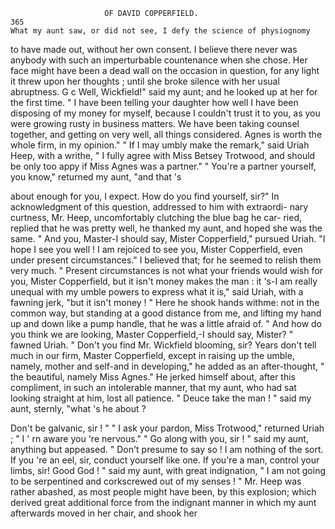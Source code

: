                         OF DAVID COPPERFIELD.                            365
    What my aunt saw, or did not see, I defy the science of physiognomy
to have made out, without her own consent. I believe there never was
anybody with such an imperturbable countenance when she chose. Her
face might have been a dead wall on the occasion in question, for any
light it threw upon her thoughts ; until she broke silence with her usual
abruptness.
    G c Well, Wickfield!" said my aunt; and he looked up at her for the
first time. " I have been telling your daughter how well I have been
disposing of my money for myself, because I couldn't trust it to you, as
you were growing rusty in business matters. We have been taking
 counsel together, and getting on very well, all things considered. Agnes
 is worth the whole firm, in my opinion."
    " If I may umbly make the remark," said Uriah Heep, with a writhe,
 " I fully agree with Miss Betsey Trotwood, and should be only too
 appy if Miss Agnes was a partner."
     " You're a partner yourself, you know," returned my aunt, "and that 's

 about enough for you, I expect. How do you find yourself, sir?"
    In acknowledgment of this question, addressed to him with extraordi-
 nary curtness, Mr. Heep, uncomfortably clutching the blue bag he car-
 ried, replied that he was pretty well, he thanked my aunt, and hoped she
 was the same.
    " And you, Master-I should say, Mister Copperfield," pursued Uriah.
 "I hope I see you well ! I am rejoiced to see you, Mister Copperfield,
even under present circumstances." I believed that; for he seemed to
relish them very much. " Present circumstances is not what your friends
would wish for you, Mister Copperfield, but it isn't money makes the
man : it 's-I am really unequal with my umble powers to express what
it is," said Uriah, with a fawning jerk, "but it isn't money ! "
    Here he shook hands withme: not in the common way, but standing at
a good distance from me, and lifting my hand up and down like a pump
handle, that he was a little afraid of.
    " And how do you think we are looking, Master Copperfield,-I       should
say, Mister? " fawned Uriah. " Don't you find Mr. Wickfield blooming,
sir? Years don't tell much in our firm, Master Copperfield, except in
raising up the umble, namely, mother and self-and        in developing," he
added as an after-thought, " the beautiful, namely Miss Agnes."
    He jerked himself about, after this compliment, in such an intolerable
manner, that my aunt, who had sat looking straight at him, lost all
patience.
    " Deuce take the man ! " said my aunt, sternly, "what 's he about ?

Don't be galvanic, sir ! "
    " I ask your pardon, Miss Trotwood," returned Uriah ; " I '     rn aware
 you 're nervous."
     " Go along with you, sir ! " said my aunt, anything but appeased.
  " Don't presume to say so ! I am nothing of the sort. If you 're an eel, sir,
 conduct yourself like one. If you're a man, control your limbs, sir!
 Good God ! " said my aunt, with great indignation, " I am not going to
 be serpentined and corkscrewed out of my senses ! "
    Mr. Heep was rather abashed, as most people might have been, by
 this explosion; which derived great additional force from the indignant
 manner in which my aunt afterwards moved in her chair, and shook her
